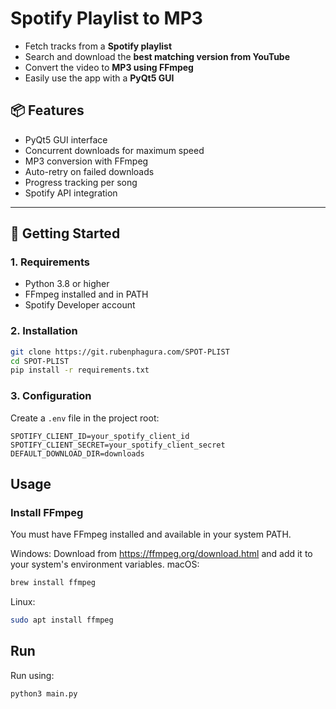 # Spotify Playlist to MP3

-  Fetch tracks from a **Spotify playlist**
- Search and download the **best matching version from YouTube**
- Convert the video to **MP3 using FFmpeg**
- Easily use the app with a **PyQt5 GUI**

## 📦 Features

- PyQt5 GUI interface
- Concurrent downloads for maximum speed
- MP3 conversion with FFmpeg
- Auto-retry on failed downloads
- Progress tracking per song
- Spotify API integration

---

## 🚀 Getting Started

### 1. Requirements

- Python 3.8 or higher
- FFmpeg installed and in PATH
- Spotify Developer account

### 2. Installation

```bash
git clone https://git.rubenphagura.com/SPOT-PLIST
cd SPOT-PLIST
pip install -r requirements.txt
```

### 3. Configuration

Create a `.env` file in the project root:

```env
SPOTIFY_CLIENT_ID=your_spotify_client_id
SPOTIFY_CLIENT_SECRET=your_spotify_client_secret
DEFAULT_DOWNLOAD_DIR=downloads
```

## Usage

### Install FFmpeg
You must have FFmpeg installed and available in your system PATH.

Windows: Download from https://ffmpeg.org/download.html and add it to your system's environment variables.
macOS:
```bash
brew install ffmpeg
```
Linux:
```bash
sudo apt install ffmpeg
```

## Run

Run using:
```bash
python3 main.py
```

